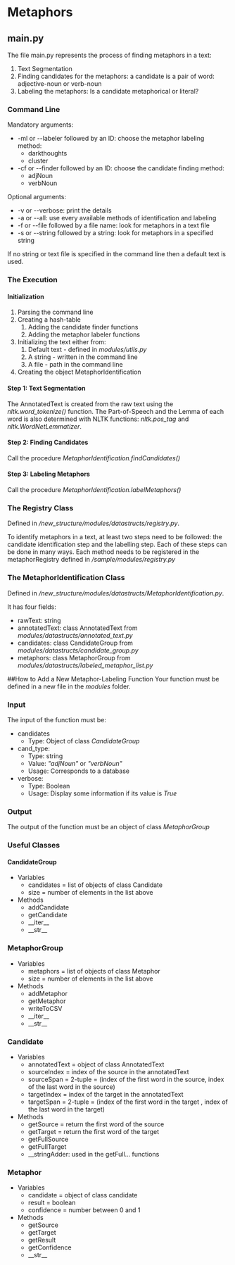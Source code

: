 # Metaphors

## main.py

The file main.py represents the process of finding metaphors in a text:
1. Text Segmentation
2. Finding candidates for the metaphors: a candidate is a pair of word: adjective-noun or verb-noun 
3. Labeling the metaphors: Is a candidate metaphorical or literal? 

### Command Line
Mandatory arguments:
* -ml or --labeler followed by an ID: choose the metaphor labeling method:
    * darkthoughts
    * cluster
* -cf or --finder followed by an ID: choose the candidate finding method:
    * adjNoun
    * verbNoun
    
Optional  arguments:
* -v or --verbose: print the details
* -a or --all: use every available methods of identification and labeling
* -f or --file followed by a file name: look for metaphors in a text file
* -s or --string followed by a string: look for metaphors in a specified string

If no string or text file is specified in the command line then a default text is used.

### The Execution
#### Initialization

1. Parsing the command line
2. Creating a hash-table
    1. Adding the candidate finder functions
    2. Adding the metaphor labeler functions
3. Initializing the text either from:
    1. Default text - defined in _modules/utils.py_
    2. A string - written in the command line
    3. A file - path in the command line
4. Creating the object MetaphorIdentification
    
#### Step 1: Text Segmentation
The AnnotatedText is created from the raw text using the _nltk.word_tokenize()_ function.
The Part-of-Speech and the Lemma of each word is also determined with NLTK functions: _nltk.pos_tag_ and _nltk.WordNetLemmatizer_.

#### Step 2: Finding Candidates
Call the procedure _MetaphorIdentification.findCandidates()_

#### Step 3: Labeling Metaphors
Call the procedure _MetaphorIdentification.labelMetaphors()_
    
### The Registry Class
Defined in _/new\_structure/modules/datastructs/registry.py_.

To identify metaphors in a text, at least two steps need to be followed:
the candidate identification step and the labelling step.
Each of these steps can be done in many ways.
Each method needs to be registered in the metaphorRegistry defined in 
_/sample/modules/registry.py_

### The MetaphorIdentification Class
Defined in _/new\_structure/modules/datastructs/MetaphorIdentification.py_.

It has four fields:
* rawText: string
* annotatedText: class AnnotatedText from _modules/datastructs/annotated_text.py_
* candidates: class CandidateGroup from _modules/datastructs/candidate_group.py_
* metaphors: class MetaphorGroup from _modules/datastructs/labeled_metaphor_list.py_

##How to Add a New Metaphor-Labeling Function
Your function must be defined in a new file in the _modules_ folder.

### Input
The input of the function must be:
* candidates
    * Type: Object of class _CandidateGroup_
* cand_type:
    * Type: string
    * Value: _"adjNoun"_ or _"verbNoun"_
    * Usage: Corresponds to a database
* verbose:
    * Type: Boolean
    * Usage: Display some information if its value is _True_
    
### Output
The output of the function must be an object of class _MetaphorGroup_

### Useful Classes

#### CandidateGroup
* Variables
    * candidates = list of objects of class Candidate
    * size = number of elements in the list above
* Methods
    * addCandidate
    * getCandidate
    * \_\_iter\_\_
    * \_\_str\_\_
    
### MetaphorGroup
* Variables
    * metaphors = list of objects of class Metaphor
    * size = number of elements in the list above
* Methods
    * addMetaphor
    * getMetaphor
    * writeToCSV
    * \_\_iter\_\_
    * \_\_str\_\_
    
### Candidate
* Variables
    * annotatedText = object of class AnnotatedText
    * sourceIndex = index of the source in the annotatedText
    * sourceSpan = 2-tuple = (index of the first word in the source, index of the last word in the source)
    * targetIndex = index of the target in the annotatedText
    * targetSpan = 2-tuple = (index of the first word in the  target , index of the last word in the  target) 
* Methods
    * getSource = return the first word of the source
    * getTarget = return the first word of the target
    * getFullSource
    * getFullTarget
    * \_\_stringAdder: used in the getFull... functions
    
### Metaphor
* Variables
    * candidate = object of class candidate
    * result = boolean
    * confidence = number between 0 and 1
* Methods
    * getSource
    * getTarget
    * getResult
    * getConfidence
    * \_\_str\_\_